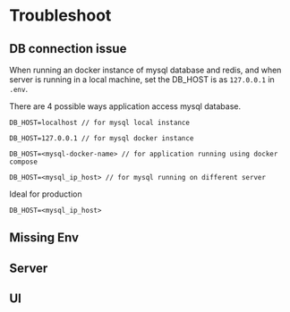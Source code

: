 # Troubleshoot

## DB connection issue

When running an docker instance of mysql database and redis, and when server is running in a local machine, set the DB_HOST is as `127.0.0.1` in `.env`.

There are 4 possible ways application access mysql database.

```
DB_HOST=localhost // for mysql local instance

DB_HOST=127.0.0.1 // for mysql docker instance

DB_HOST=<mysql-docker-name> // for application running using docker compose

DB_HOST=<mysql_ip_host> // for mysql running on different server 
```

Ideal for production

```
DB_HOST=<mysql_ip_host>
```

## Missing Env

## Server

## UI